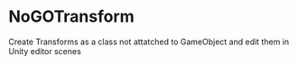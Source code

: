 # NoGOTransform
 Create Transforms as a class not attatched to GameObject and edit them in Unity editor scenes
